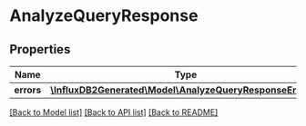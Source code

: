 # AnalyzeQueryResponse

## Properties
Name | Type | Description | Notes
------------ | ------------- | ------------- | -------------
**errors** | [**\InfluxDB2Generated\Model\AnalyzeQueryResponseErrors[]**](AnalyzeQueryResponseErrors.md) |  | [optional] 

[[Back to Model list]](../README.md#documentation-for-models) [[Back to API list]](../README.md#documentation-for-api-endpoints) [[Back to README]](../README.md)



